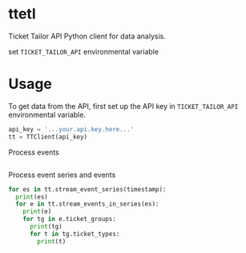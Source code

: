 # ttetl
Ticket Tailor API Python client for data analysis. 


set `TICKET_TAILOR_API` environmental variable

# Usage

To get data from the API, first set up the API key in `TICKET_TAILOR_API` environmental variable.

```python
api_key = '...your.api.key.here...'
tt = TTClient(api_key)
```

Process events
```python
```

Process event series and events
```python
for es in tt.stream_event_series(timestamp):
  print(es)
  for e in tt.stream_events_in_series(es):
    print(e)
    for tg in e.ticket_groups:
      print(tg)
      for t in tg.ticket_types:
        print(t)
```

